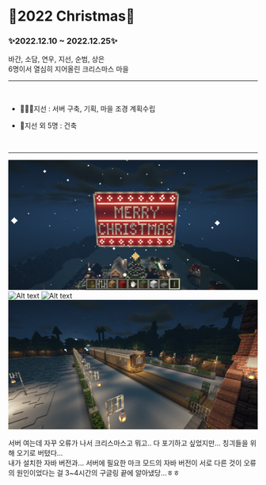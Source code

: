 # 🎄2022 Christmas🎄

### ✨2022.12.10 ~ 2022.12.25✨<br/>

바간, 소담, 연우, 지선, 순범, 상은<br/>
6명이서 열심히 지어올린 크리스마스 마을<br/>

---

<br/>

- 👨🏻‍💻지선 : 서버 구축, 기획, 마을 조경 계획수립

- 👷지선 외 5명 : 건축

<br/>

---

![Alt text](./img/2022-12-24_16.12.03.png)
![Alt text](./img/2022-12-18_22.09.18.png)
![Alt text](./img/2022-12-12_18.50.36.png)
![Alt text](./img/2022-12-18_21.47.48.png)

서버 여는데 자꾸 오류가 나서 크리스마스고 뭐고.. 다 포기하고 싶었지만... 칭긔들을 위해 오기로 버텼다...<br/>
내가 설치한 자바 버전과... 서버에 필요한 마크 모드의 자바 버전이 서로 다른 것이 오류의 원인이었다는 걸 3~4시간의 구글링 끝에 알아냈당...ㅎㅎ<br/>
